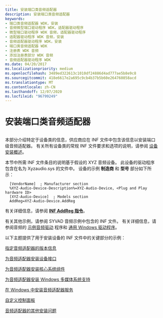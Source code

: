 ```yaml
---
title: 安装端口类音频适配器
description: 安装端口类音频适配器
keywords:
- 端口类音频适配器 WDK，安装
- 音频微型端口驱动程序 WDK，适配器驱动程序
- 微型端口驱动程序 WDK 音频，适配器驱动程序
- 适配器驱动程序 WDK 音频，安装
- 音频适配器驱动程序 WDK，安装
- 端口类音频适配器 WDK
- 注册表 WDK 音频
- 添加注册表部分 WDK 音频
- 音频适配器驱动程序 WDK
ms.date: 04/20/2017
ms.localizationpriority: medium
ms.openlocfilehash: 3489ed322613c1010df24886d4ad777ae5b8e9c8
ms.sourcegitcommit: 418e6617e2a695c9cb4b37b5b60e264760858acd
ms.translationtype: MT
ms.contentlocale: zh-CN
ms.lasthandoff: 12/07/2020
ms.locfileid: "96799249"
---
```

# <a name="installing-a-port-class-audio-adapter"></a>安装端口类音频适配器


## <span id="installing_a_port_class_audio_adapter"></span><span id="INSTALLING_A_PORT_CLASS_AUDIO_ADAPTER"></span>


本部分介绍特定于设备类的信息，供应商应在 INF 文件中包含该信息以安装端口级音频适配器。 有关所有设备类的常规 INF 文件要求和选项的说明，请参阅 [设备安装概述](../install/overview-of-device-and-driver-installation.md)。

本节中所需 INF 文件条目的说明基于假设的 XYZ 音频设备。 此设备的驱动程序包含在名为 Xyzaudio.sys 的文件中。 设备的示例 **制造商** 和 **型号** 部分如下所示：

```inf
  [VendorName]  ; Manufacturer section
  %XYZ-Audio-Device-Description%=XYZ-Audio-Device, <Plug and Play hardware ID>
  [XYZ-Audio-Device]  ; Models section
  AddReg=XYZ-Audio-Device.AddReg
```

有关详细信息，请参阅 [**INF AddReg 指令**](../install/inf-addreg-directive.md)。

有关其他示例，请参阅 SYVAD 音频示例中包含的 INF 文件。 有关详细信息，请参阅音频的 [示例音频驱动](sample-audio-drivers.md) 程序和 [通用 Windows 驱动程序](audio-universal-drivers.md)。

以下主题提供了用于安装设备的 INF 文件中的关键部分的示例：

[指定音频适配器的版本信息](specifying-version-information-for-an-audio-adapter.md)

[为音频适配器安装设备接口](installing-device-interfaces-for-an-audio-adapter.md)

[为音频适配器安装核心系统组件](installing-core-system-components-for-an-audio-adapter.md)

[为音频适配器安装 Windows 多媒体系统支持](installing-windows-multimedia-system-support-for-an-audio-adapter.md)

[在 Windows 中安装音频适配器服务](installing-an-audio-adapter-service-in-windows.md)

[自定义控制面板](customizing-control-panel.md)

[音频适配器的其他安装问题](miscellaneous-installation-issues-for-an-audio-adapter.md)

 

